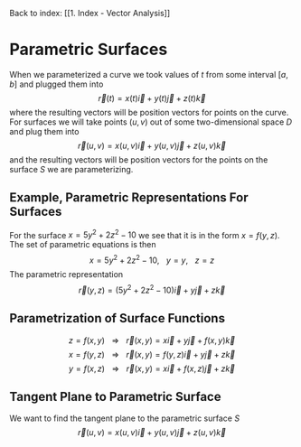 Back to index:
[[1. Index - Vector Analysis]]

# Parametric Surfaces
When we parameterized a curve we took values of $t$ from some interval $[a,b]$ and plugged them into
$$ \vec{r}(t) = x(t) \vec{i} + y(t) \vec{j} + z(t) \vec{k} $$
where the resulting vectors will be position vectors for points on the curve. For surfaces we will take points $(u,v)$ out of some two-dimensional space $D$ and plug them into
$$ \vec{r}(u, v) = x(u,v) \vec{i} + y(u,v) \vec{j} + z(u,v) \vec{k} $$
and the resulting vectors will be position vectors for the points on the surface $S$ we are parameterizing.

## Example, Parametric Representations For Surfaces
For the surface $x = 5y^2 + 2z^2 - 10$ we see that it is in the form $x = f(y,z)$. The set of parametric equations is then
$$ x = 5y^2 + 2z^2 - 10, \hspace{10pt} y = y, \hspace{10pt} z = z $$
The parametric representation
$$ \vec{r}(y,z) = (5y^2 + 2z^2 - 10) \vec{i} + y \vec{j} + z \vec{k} $$


## Parametrization of Surface Functions
$$ z = f(x,y) \hspace{10pt} \Rightarrow \hspace{10pt} \vec{r}(x,y) = x \vec{i} + y \vec{j} + f(x,y) \vec{k} $$
$$ x = f(y,z) \hspace{10pt} \Rightarrow \hspace{10pt} \vec{r}(x,y) = f(y,z) \vec{i} + y \vec{j} + z \vec{k} $$
$$ y = f(x,z) \hspace{10pt} \Rightarrow \hspace{10pt} \vec{r}(x,y) = x \vec{i} + f(x,z) \vec{j} + z \vec{k} $$

## Tangent Plane to Parametric Surface
We want to find the tangent plane to the parametric surface $S$
$$ \vec{r}(u, v) = x(u,v) \vec{i} + y(u,v) \vec{j} + z(u,v) \vec{k} $$
